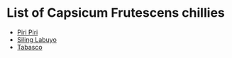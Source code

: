 # List of Capsicum Frutescens chillies

- [Piri Piri](piri-piri.md)
- [Siling Labuyo](siling-labuyo.md)
- [Tabasco](tabasco.md)
